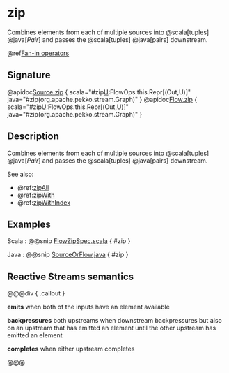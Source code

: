 # zip

Combines elements from each of multiple sources into @scala[tuples] @java[*Pair*] and passes the @scala[tuples] @java[pairs] downstream.

@ref[Fan-in operators](../index.md#fan-in-operators)

## Signature

@apidoc[Source.zip](Source$) { scala="#zip[U](that:org.apache.pekko.stream.Graph[org.apache.pekko.stream.SourceShape[U],_]):FlowOps.this.Repr[(Out,U)]" java="#zip(org.apache.pekko.stream.Graph)" }
@apidoc[Flow.zip](Flow) { scala="#zip[U](that:org.apache.pekko.stream.Graph[org.apache.pekko.stream.SourceShape[U],_]):FlowOps.this.Repr[(Out,U)]" java="#zip(org.apache.pekko.stream.Graph)" }

## Description

Combines elements from each of multiple sources into @scala[tuples] @java[*Pair*] and passes the @scala[tuples] @java[pairs] downstream.

See also:

 * @ref:[zipAll](zipAll.md)
 * @ref:[zipWith](zipWith.md)
 * @ref:[zipWithIndex](zipWithIndex.md)  

## Examples

Scala
:   @@snip [FlowZipSpec.scala](/akka-stream-tests/src/test/scala/org/apache/pekko/stream/scaladsl/FlowZipSpec.scala) { #zip }

Java
:   @@snip [SourceOrFlow.java](/akka-docs/src/test/java/jdocs/stream/operators/SourceOrFlow.java) { #zip }

## Reactive Streams semantics

@@@div { .callout }

**emits** when both of the inputs have an element available

**backpressures** both upstreams when downstream backpressures but also on an upstream that has emitted an element until the other upstream has emitted an element

**completes** when either upstream completes

@@@
